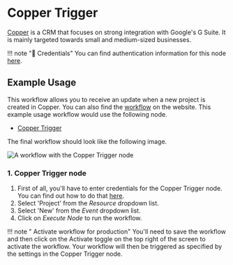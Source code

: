 # Copper Trigger

[Copper](https://www.copper.com/) is a CRM that focuses on strong integration with Google's G Suite. It is mainly targeted towards small and medium-sized businesses.

!!! note "🔑 Credentials"
    You can find authentication information for this node [here](/integrations/credentials/copper/).



## Example Usage

This workflow allows you to receive an update when a new project is created in Copper. You can also find the [workflow](https://n8n.io/workflows/537) on the website. This example usage workflow would use the following node.
- [Copper Trigger]()

The final workflow should look like the following image.

![A workflow with the Copper Trigger node](/_images/integrations/trigger-nodes/coppertrigger/workflow.png)


### 1. Copper Trigger node

1. First of all, you'll have to enter credentials for the Copper Trigger node. You can find out how to do that [here](/integrations/credentials/copper/).
2. Select 'Project' from the *Resource* dropdown list.
3. Select 'New' from the *Event* dropdown list.
4. Click on *Execute Node* to run the workflow.

!!! note " Activate workflow for production"
    You'll need to save the workflow and then click on the Activate toggle on the top right of the screen to activate the workflow. Your workflow will then be triggered as specified by the settings in the Copper Trigger node.

